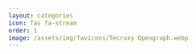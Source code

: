 ```yaml
---
layout: categories
icon: fas fa-stream
order: 1
image: /assets/img/favicons/Tecroxy Opengraph.webp
---
```

